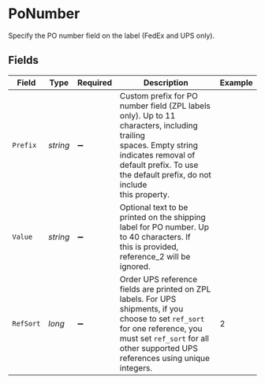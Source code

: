 # PoNumber

Specify the PO number field on the label (FedEx and UPS only).


## Fields

| Field                                                                                                                                                                                                             | Type                                                                                                                                                                                                              | Required                                                                                                                                                                                                          | Description                                                                                                                                                                                                       | Example                                                                                                                                                                                                           |
| ----------------------------------------------------------------------------------------------------------------------------------------------------------------------------------------------------------------- | ----------------------------------------------------------------------------------------------------------------------------------------------------------------------------------------------------------------- | ----------------------------------------------------------------------------------------------------------------------------------------------------------------------------------------------------------------- | ----------------------------------------------------------------------------------------------------------------------------------------------------------------------------------------------------------------- | ----------------------------------------------------------------------------------------------------------------------------------------------------------------------------------------------------------------- |
| `Prefix`                                                                                                                                                                                                          | *string*                                                                                                                                                                                                          | :heavy_minus_sign:                                                                                                                                                                                                | Custom prefix for PO number field (ZPL labels only). Up to 11 characters, including trailing <br/>spaces. Empty string indicates removal of default prefix. To use the default prefix, do not include<br/>this property. |                                                                                                                                                                                                                   |
| `Value`                                                                                                                                                                                                           | *string*                                                                                                                                                                                                          | :heavy_minus_sign:                                                                                                                                                                                                | Optional text to be printed on the shipping label for PO number. Up to 40 characters. If <br/>this is provided, reference_2 will be ignored.                                                                      |                                                                                                                                                                                                                   |
| `RefSort`                                                                                                                                                                                                         | *long*                                                                                                                                                                                                            | :heavy_minus_sign:                                                                                                                                                                                                | Order UPS reference fields are printed on ZPL labels. For UPS shipments, if you choose to set `ref_sort` for one reference, you must set `ref_sort` for all other supported UPS references using unique integers. | 2                                                                                                                                                                                                                 |